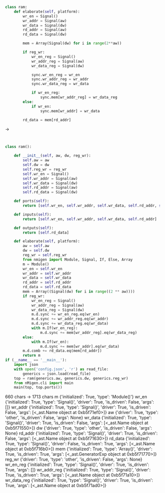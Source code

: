 ```python
class ram:
    def elaborate(self, platform):
        wr_en = Signal()
        wr_addr = Signal(aw)
        wr_data = Signal(dw)
        rd_addr = Signal(aw)
        rd_data = Signal(dw)

        mem = Array(Signal(dw) for i in range(2**aw))

        if reg_wr:
            wr_en_reg = Signal()
            wr_addr_reg = Signal(aw)
            wr_data_reg = Signal(dw)

            sync.wr_en_reg = wr_en
            sync.wr_addr_reg = wr_addr
            sync.wr_data_reg = wr_data

            if wr_en_reg:
                sync.mem[wr_addr_reg] = wr_data_reg
        else:
            if wr_en:
                sync.mem[wr_addr] = wr_data

        rd_data = mem[rd_addr]

```
 ->
```python


class ram():

    def __init__(self, aw, dw, reg_wr):
        self.aw = aw
        self.dw = dw
        self.reg_wr = reg_wr
        self.wr_en = Signal()
        self.wr_addr = Signal(aw)
        self.wr_data = Signal(dw)
        self.rd_addr = Signal(aw)
        self.rd_data = Signal(dw)

    def ports(self):
        return [self.wr_en, self.wr_addr, self.wr_data, self.rd_addr, self.rd_data]

    def inputs(self):
        return [self.wr_en, self.wr_addr, self.wr_data, self.rd_addr]

    def outputs(self):
        return [self.rd_data]

    def elaborate(self, platform):
        aw = self.aw
        dw = self.dw
        reg_wr = self.reg_wr
        from nmigen import Module, Signal, If, Else, Array
        m = Module()
        wr_en = self.wr_en
        wr_addr = self.wr_addr
        wr_data = self.wr_data
        rd_addr = self.rd_addr
        rd_data = self.rd_data
        mem = Array((Signal(dw) for i in range((2 ** aw))))
        if reg_wr:
            wr_en_reg = Signal()
            wr_addr_reg = Signal(aw)
            wr_data_reg = Signal(dw)
            m.d.sync += wr_en_reg.eq(wr_en)
            m.d.sync += wr_addr_reg.eq(wr_addr)
            m.d.sync += wr_data_reg.eq(wr_data)
            with m.If(wr_en_reg):
                m.d.sync += mem[wr_addr_reg].eq(wr_data_reg)
        else:
            with m.If(wr_en):
                m.d.sync += mem[wr_addr].eq(wr_data)
        m.d.comb += rd_data.eq(mem[rd_addr])
        return m
if (__name__ == '__main__'):
    import json
    with open('config.json', 'r') as read_file:
        generics = json.load(read_file)
    top = ram(generics.aw, generics.dw, generics.reg_wr)
    from nMigen.cli import main
    main(top, top.ports())

```
660 chars -> 1713 chars
m {'initialized': True, 'type': 'Module()'}
wr_en {'initialized': True, 'type': 'Signal()', 'driver': True, 'is_driven': False, 'args': []}
wr_addr {'initialized': True, 'type': 'Signal()', 'driver': True, 'is_driven': False, 'args': [<_ast.Name object at 0xb5f71ef0>]}
aw {'driver': True, 'type': 'other', 'is_driven': False, 'args': None}
wr_data {'initialized': True, 'type': 'Signal()', 'driver': True, 'is_driven': False, 'args': [<_ast.Name object at 0xb5f71550>]}
dw {'driver': True, 'type': 'other', 'is_driven': False, 'args': None}
rd_addr {'initialized': True, 'type': 'Signal()', 'driver': True, 'is_driven': False, 'args': [<_ast.Name object at 0xb5f71630>]}
rd_data {'initialized': True, 'type': 'Signal()', 'driver': False, 'is_driven': True, 'args': [<_ast.Name object at 0xb5f716b0>]}
mem {'initialized': True, 'type': 'Array()', 'driver': True, 'is_driven': True, 'args': [<_ast.GeneratorExp object at 0xb5f71770>]}
reg_wr {'driver': True, 'type': 'other', 'is_driven': False, 'args': None}
wr_en_reg {'initialized': True, 'type': 'Signal()', 'driver': True, 'is_driven': True, 'args': []}
wr_addr_reg {'initialized': True, 'type': 'Signal()', 'driver': True, 'is_driven': True, 'args': [<_ast.Name object at 0xb5f71a10>]}
wr_data_reg {'initialized': True, 'type': 'Signal()', 'driver': True, 'is_driven': True, 'args': [<_ast.Name object at 0xb5f71ad0>]}
